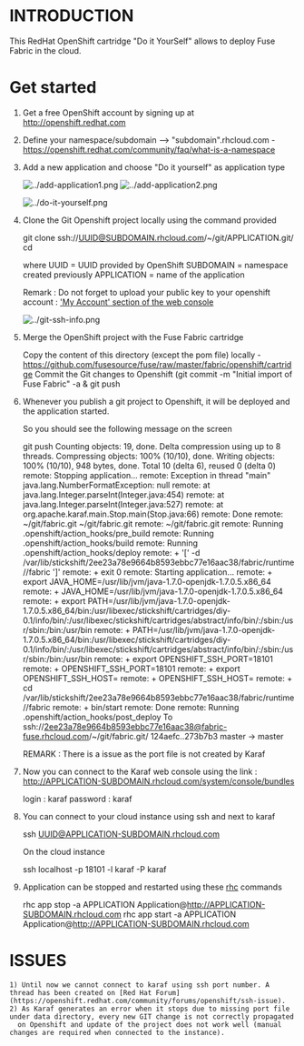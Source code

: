 ﻿# ﻿INTRODUCTION

This RedHat OpenShift cartridge "Do it YourSelf" allows to deploy Fuse Fabric in the cloud.

# Get started

1. Get a free OpenShift account by signing up at http://openshift.redhat.com

2. Define your namespace/subdomain -->  "subdomain".rhcloud.com - https://openshift.redhat.com/community/faq/what-is-a-namespace

3. Add a new application and choose "Do it yourself" as application type

    ![../add-application1.png](https://github.com/fusesource/fuse/raw/master/fabric/openshift/add-application1.png)
    ![../add-application2.png](https://github.com/fusesource/fuse/raw/master/fabric/openshift/add-application2.png)

    ![../do-it-yourself.png](https://github.com/fusesource/fuse/raw/master/fabric/openshift/do-it-yourself.png)

3. Clone the Git Openshift project locally using the command provided

    git clone ssh://UUID@SUBDOMAIN.rhcloud.com/~/git/APPLICATION.git/
    cd

    where UUID = UUID provided by OpenShift
          SUBDOMAIN = namespace created previously
          APPLICATION = name of the application

    Remark : Do not forget to upload your public key to your openshift account : ['My Account' section of the web console](https://openshift.redhat.com/app/account)

    ![../git-ssh-info.png](https://github.com/fusesource/fuse/raw/master/fabric/openshift/git-ssh-info.png)

4. Merge the OpenShift project with the Fuse Fabric cartridge

    Copy the content of this directory (except the pom file) locally - https://github.com/fusesource/fuse/raw/master/fabric/openshift/cartridge
    Commit the Git changes to Openshift (git commit -m "Initial import of Fuse Fabric" -a & git push

5. Whenever you publish a git project to Openshift, it will be deployed and the application started.

    So you should see the following message on the screen

    git push
    Counting objects: 19, done.
    Delta compression using up to 8 threads.
    Compressing objects: 100% (10/10), done.
    Writing objects: 100% (10/10), 948 bytes, done.
    Total 10 (delta 6), reused 0 (delta 0)
    remote: Stopping application...
    remote: Exception in thread "main" java.lang.NumberFormatException: null
    remote: 	at java.lang.Integer.parseInt(Integer.java:454)
    remote: 	at java.lang.Integer.parseInt(Integer.java:527)
    remote: 	at org.apache.karaf.main.Stop.main(Stop.java:66)
    remote: Done
    remote: ~/git/fabric.git ~/git/fabric.git
    remote: ~/git/fabric.git
    remote: Running .openshift/action_hooks/pre_build
    remote: Running .openshift/action_hooks/build
    remote: Running .openshift/action_hooks/deploy
    remote: + '[' -d /var/lib/stickshift/2ee23a78e9664b8593ebbc77e16aac38/fabric/runtime//fabric ']'
    remote: + exit 0
    remote: Starting application...
    remote: + export JAVA_HOME=/usr/lib/jvm/java-1.7.0-openjdk-1.7.0.5.x86_64
    remote: + JAVA_HOME=/usr/lib/jvm/java-1.7.0-openjdk-1.7.0.5.x86_64
    remote: + export PATH=/usr/lib/jvm/java-1.7.0-openjdk-1.7.0.5.x86_64/bin:/usr/libexec/stickshift/cartridges/diy-0.1/info/bin/:/usr/libexec/stickshift/cartridges/abstract/info/bin/:/sbin:/usr/sbin:/bin:/usr/bin
    remote: + PATH=/usr/lib/jvm/java-1.7.0-openjdk-1.7.0.5.x86_64/bin:/usr/libexec/stickshift/cartridges/diy-0.1/info/bin/:/usr/libexec/stickshift/cartridges/abstract/info/bin/:/sbin:/usr/sbin:/bin:/usr/bin
    remote: + export OPENSHIFT_SSH_PORT=18101
    remote: + OPENSHIFT_SSH_PORT=18101
    remote: + export OPENSHIFT_SSH_HOST=
    remote: + OPENSHIFT_SSH_HOST=
    remote: + cd /var/lib/stickshift/2ee23a78e9664b8593ebbc77e16aac38/fabric/runtime//fabric
    remote: + bin/start
    remote: Done
    remote: Running .openshift/action_hooks/post_deploy
    To ssh://2ee23a78e9664b8593ebbc77e16aac38@fabric-fuse.rhcloud.com/~/git/fabric.git/
    124aefc..273b7b3  master -> master

    REMARK : There is a issue as the port file is not created by Karaf

6. Now you can connect to the Karaf web console using the link : http://APPLICATION-SUBDOMAIN.rhcloud.com/system/console/bundles

    login : karaf
    password : karaf

7. You can connect to your cloud instance using ssh and next to karaf

    ssh UUID@APPLICATION-SUBDOMAIN.rhcloud.com

    On the cloud instance

    ssh localhost -p 18101 -l karaf -P karaf

8. Application can be stopped and restarted using these [rhc](https://openshift.redhat.com/app/getting_started) commands

    rhc app stop -a APPLICATION Application@http://APPLICATION-SUBDOMAIN.rhcloud.com
    rhc app start -a APPLICATION Application@http://APPLICATION-SUBDOMAIN.rhcloud.com


# ISSUES

    1) Until now we cannot connect to karaf using ssh port number. A thread has been created on [Red Hat Forum] (https://openshift.redhat.com/community/forums/openshift/ssh-issue).
    2) As Karaf generates an error when it stops due to missing port file under data directory, every new GIT change is not correctly propagated
      on Openshift and update of the project does not work well (manual changes are required when connected to the instance).











